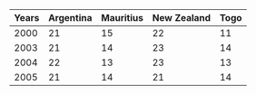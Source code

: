 | Years | Argentina | Mauritius | New Zealand | Togo | 
|---|---|---|---|---| 
| 2000 | 21 | 15 | 22 | 11 | 
| 2003 | 21 | 14 | 23 | 14 | 
| 2004 | 22 | 13 | 23 | 13 | 
| 2005 | 21 | 14 | 21 | 14 |